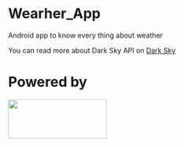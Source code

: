 # Wearher_App
Android app to know  every thing about weather 

You can read more about Dark Sky API on [Dark Sky](https://darksky.net/dev/docs)  

# Powered by
<img width=200 height=80 src="https://user-images.githubusercontent.com/26088754/44225497-f9e81f80-a18d-11e8-8212-7844a277f811.png">



